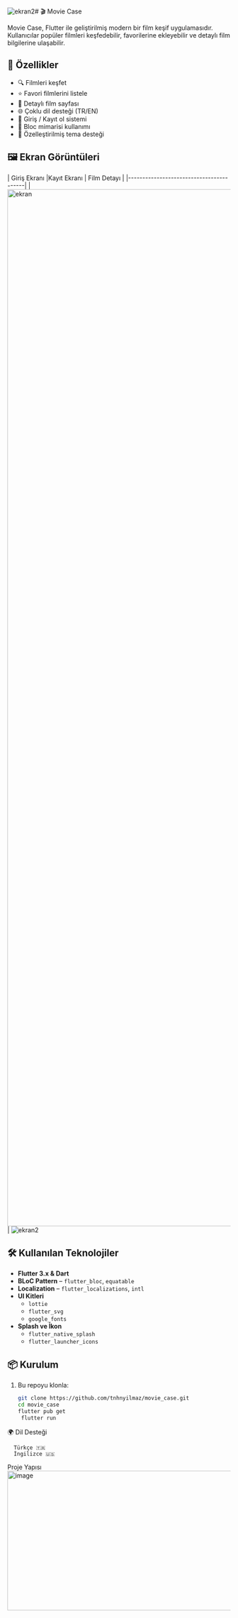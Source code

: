 ![ekran2](https://github.com/user-attachments/assets/610caf57-a61e-4c2d-90c7-12557a28a477)# 🎬 Movie Case

Movie Case, Flutter ile geliştirilmiş modern bir film keşif uygulamasıdır. Kullanıcılar popüler filmleri keşfedebilir, favorilerine ekleyebilir ve detaylı film bilgilerine ulaşabilir.

## 🚀 Özellikler

- 🔍 Filmleri keşfet
- ⭐ Favori filmlerini listele
- 📄 Detaylı film sayfası
- 🌐 Çoklu dil desteği (TR/EN)
- 🔐 Giriş / Kayıt ol sistemi
- 🧠 Bloc mimarisi kullanımı
- 🎨 Özelleştirilmiş tema desteği
## 🖼️ Ekran Görüntüleri

| Giriş Ekranı |Kayıt Ekranı | Film Detayı |
|-----------------------------------------|
|<img width="3246" height="2340" alt="ekran" src="https://github.com/user-attachments/assets/b759c542-ab97-42ea-9fdd-aa4c30f6efc8" />
 |
![ekran2](https://github.com/user-attachments/assets/b79fa2a1-ee28-48b7-9a78-c4e99d3831b7)

## 🛠️ Kullanılan Teknolojiler

- **Flutter 3.x & Dart**
- **BLoC Pattern** – `flutter_bloc`, `equatable`
- **Localization** – `flutter_localizations`, `intl`
- **UI Kitleri**
  - `lottie`
  - `flutter_svg`
  - `google_fonts`
- **Splash ve İkon**
  - `flutter_native_splash`
  - `flutter_launcher_icons`
## 📦 Kurulum

1. Bu repoyu klonla:
   ```bash
   git clone https://github.com/tnhnyilmaz/movie_case.git
   cd movie_case
   flutter pub get
    flutter run
🌍 Dil Desteği

      Türkçe 🇹🇷
      İngilizce 🇺🇸
      
  Proje Yapısı
  <img width="709" height="315" alt="image" src="https://github.com/user-attachments/assets/db6580b0-8847-4da9-b63a-f45bce82ade4" />



